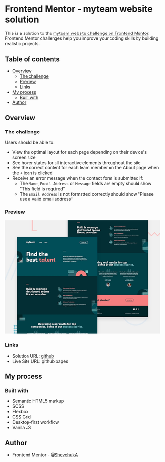 # Frontend Mentor - myteam website solution

This is a solution to the [myteam website challenge on Frontend Mentor](https://www.frontendmentor.io/challenges/myteam-multipage-website-mxlEauvW). Frontend Mentor challenges help you improve your coding skills by building realistic projects.

## Table of contents

- [Overview](#overview)
  - [The challenge](#the-challenge)
  - [Preview](#preview)
  - [Links](#links)
- [My process](#my-process)
  - [Built with](#built-with)
- [Author](#author)

## Overview

### The challenge

Users should be able to:

- View the optimal layout for each page depending on their device's screen size
- See hover states for all interactive elements throughout the site
- See the correct content for each team member on the About page when the `+` icon is clicked
- Receive an error message when the contact form is submitted if:
  - The `Name`, `Email Address` or `Message` fields are empty should show "This field is required"
  - The `Email Address` is not formatted correctly should show "Please use a valid email address"

### Preview

![](./preview.jpg)

### Links

- Solution URL: [github](https://github.com/ShevchukA/myteam-website)
- Live Site URL: [github pages](https://shevchuka.github.io/myteam-website/)

## My process

### Built with

- Semantic HTML5 markup
- SCSS
- Flexbox
- CSS Grid
- Desktop-first workflow
- Vanila JS

## Author

- Frontend Mentor - [@ShevchukA](https://www.frontendmentor.io/profile/ShevchukA)
